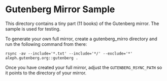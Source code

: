 # Gutenberg Mirror Sample
This directory contains a tiny part (11 books) of the Gutenberg mirror. 
The sample is used for testing.

To generate your own full mirror, create a gutenberg_mirro directory and run the following command 
from there:

``` 
rsync -av --include='*.txt' --include='*/' --exclude='*' aleph.gutenberg.org::gutenberg .

```

Once you have created your full mirror, adjust the `GUTENBERG_RSYNC_PATH` so it points to the 
directory of your mirror.
